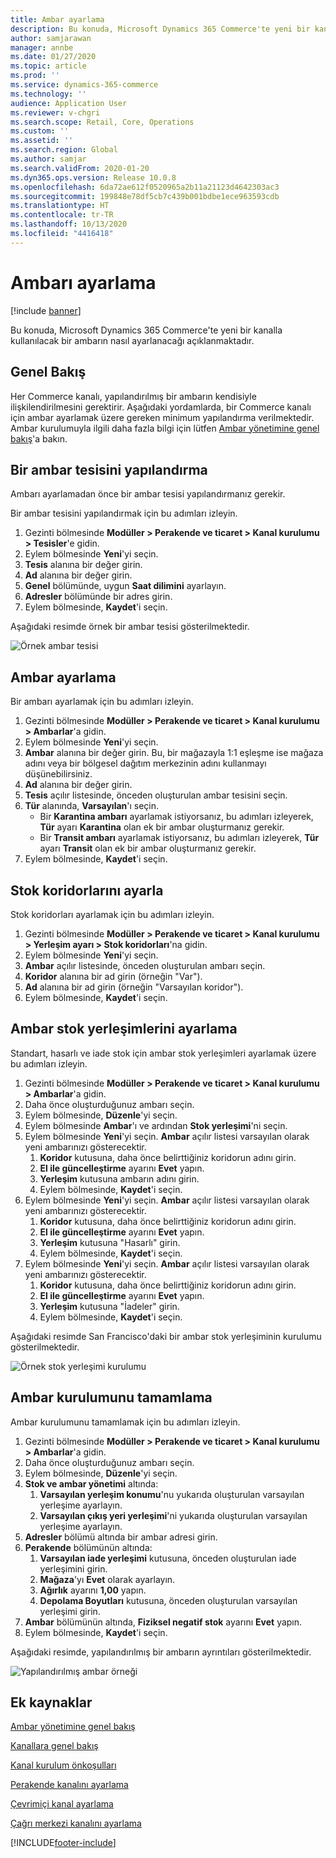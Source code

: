 ```yaml
---
title: Ambar ayarlama
description: Bu konuda, Microsoft Dynamics 365 Commerce'te yeni bir kanalla kullanılacak bir ambarın nasıl ayarlanacağı açıklanmaktadır.
author: samjarawan
manager: annbe
ms.date: 01/27/2020
ms.topic: article
ms.prod: ''
ms.service: dynamics-365-commerce
ms.technology: ''
audience: Application User
ms.reviewer: v-chgri
ms.search.scope: Retail, Core, Operations
ms.custom: ''
ms.assetid: ''
ms.search.region: Global
ms.author: samjar
ms.search.validFrom: 2020-01-20
ms.dyn365.ops.version: Release 10.0.8
ms.openlocfilehash: 6da72ae612f0520965a2b11a21123d4642303ac3
ms.sourcegitcommit: 199848e78df5cb7c439b001bdbe1ece963593cdb
ms.translationtype: HT
ms.contentlocale: tr-TR
ms.lasthandoff: 10/13/2020
ms.locfileid: "4416418"
---
```

# <a name="warehouse-set-up"></a>Ambarı ayarlama


[!include [banner](includes/banner.md)]

Bu konuda, Microsoft Dynamics 365 Commerce'te yeni bir kanalla kullanılacak bir ambarın nasıl ayarlanacağı açıklanmaktadır.

## <a name="overview"></a>Genel Bakış

Her Commerce kanalı, yapılandırılmış bir ambarın kendisiyle ilişkilendirilmesini gerektirir. Aşağıdaki yordamlarda, bir Commerce kanalı için ambar ayarlamak üzere gereken minimum yapılandırma verilmektedir. Ambar kurulumuyla ilgili daha fazla bilgi için lütfen [Ambar yönetimine genel bakış](../supply-chain/warehousing/warehouse-management-overview.md?toc=/dynamics365/commerce/toc.json)'a bakın.

## <a name="configure-a-warehouse-site"></a>Bir ambar tesisini yapılandırma

Ambarı ayarlamadan önce bir ambar tesisi yapılandırmanız gerekir.

Bir ambar tesisini yapılandırmak için bu adımları izleyin.

1. Gezinti bölmesinde **Modüller \> Perakende ve ticaret \> Kanal kurulumu \> Tesisler**'e gidin.
1. Eylem bölmesinde **Yeni**'yi seçin.
1. **Tesis** alanına bir değer girin.
1. **Ad** alanına bir değer girin.
1. **Genel** bölümünde, uygun **Saat dilimini** ayarlayın.
1. **Adresler** bölümünde bir adres girin.
1. Eylem bölmesinde, **Kaydet**'i seçin.

Aşağıdaki resimde örnek bir ambar tesisi gösterilmektedir.

![Örnek ambar tesisi](media/warehouse-site.png)

## <a name="set-up-a-warehouse"></a>Ambar ayarlama

Bir ambarı ayarlamak için bu adımları izleyin.

1. Gezinti bölmesinde **Modüller \> Perakende ve ticaret \> Kanal kurulumu \> Ambarlar**'a gidin.
1. Eylem bölmesinde **Yeni**'yi seçin.
1. **Ambar** alanına bir değer girin.  Bu, bir mağazayla 1:1 eşleşme ise mağaza adını veya bir bölgesel dağıtım merkezinin adını kullanmayı düşünebilirsiniz.
1. **Ad** alanına bir değer girin.
1. **Tesis** açılır listesinde, önceden oluşturulan ambar tesisini seçin.
1. **Tür** alanında, **Varsayılan**'ı seçin.
    - Bir **Karantina ambarı** ayarlamak istiyorsanız, bu adımları izleyerek, **Tür** ayarı **Karantina** olan ek bir ambar oluşturmanız gerekir.
    - Bir **Transit ambarı** ayarlamak istiyorsanız, bu adımları izleyerek, **Tür** ayarı **Transit** olan ek bir ambar oluşturmanız gerekir.
1. Eylem bölmesinde, **Kaydet**'i seçin.

## <a name="set-up-inventory-aisles"></a>Stok koridorlarını ayarla

Stok koridorları ayarlamak için bu adımları izleyin.

1. Gezinti bölmesinde **Modüller \> Perakende ve ticaret \> Kanal kurulumu \> Yerleşim ayarı \> Stok koridorları**'na gidin.
1. Eylem bölmesinde **Yeni**'yi seçin.
1. **Ambar** açılır listesinde, önceden oluşturulan ambarı seçin.
1. **Koridor** alanına bir ad girin (örneğin "Var").
1. **Ad** alanına bir ad girin (örneğin "Varsayılan koridor").
1. Eylem bölmesinde, **Kaydet**'i seçin.

## <a name="set-up-warehouse-inventory-locations"></a>Ambar stok yerleşimlerini ayarlama

Standart, hasarlı ve iade stok için ambar stok yerleşimleri ayarlamak üzere bu adımları izleyin.

1. Gezinti bölmesinde **Modüller \> Perakende ve ticaret \> Kanal kurulumu \> Ambarlar**'a gidin.
1. Daha önce oluşturduğunuz ambarı seçin.
1. Eylem bölmesinde, **Düzenle**'yi seçin.
1. Eylem bölmesinde **Ambar**'ı ve ardından **Stok yerleşimi**'ni seçin.
1. Eylem bölmesinde **Yeni**'yi seçin. **Ambar** açılır listesi varsayılan olarak yeni ambarınızı gösterecektir.
    1. **Koridor** kutusuna, daha önce belirttiğiniz koridorun adını girin. 
    1. **El ile güncelleştirme** ayarını **Evet** yapın.
    1. **Yerleşim** kutusuna ambarın adını girin.
    1. Eylem bölmesinde, **Kaydet**'i seçin.
 1. Eylem bölmesinde **Yeni**'yi seçin.  **Ambar** açılır listesi varsayılan olarak yeni ambarınızı gösterecektir.
    1. **Koridor** kutusuna, daha önce belirttiğiniz koridorun adını girin.  
    1. **El ile güncelleştirme** ayarını **Evet** yapın.
    1. **Yerleşim** kutusuna "Hasarlı" girin.
    1. Eylem bölmesinde, **Kaydet**'i seçin.
 1. Eylem bölmesinde **Yeni**'yi seçin.  **Ambar** açılır listesi varsayılan olarak yeni ambarınızı gösterecektir.
    1. **Koridor** kutusuna, daha önce belirttiğiniz koridorun adını girin. 
    1. **El ile güncelleştirme** ayarını **Evet** yapın.
    1. **Yerleşim** kutusuna "İadeler" girin.
    1. Eylem bölmesinde, **Kaydet**'i seçin.
    
Aşağıdaki resimde San Francisco'daki bir ambar stok yerleşiminin kurulumu gösterilmektedir.

![Örnek stok yerleşimi kurulumu](media/warehouse-inventory-locations.png)
    
## <a name="complete-warehouse-setup"></a>Ambar kurulumunu tamamlama

Ambar kurulumunu tamamlamak için bu adımları izleyin.

1. Gezinti bölmesinde **Modüller \> Perakende ve ticaret \> Kanal kurulumu \> Ambarlar**'a gidin.
1. Daha önce oluşturduğunuz ambarı seçin.
1. Eylem bölmesinde, **Düzenle**'yi seçin.
1. **Stok ve ambar yönetimi** altında:
    1. **Varsayılan yerleşim konumu**'nu yukarıda oluşturulan varsayılan yerleşime ayarlayın.
    1. **Varsayılan çıkış yeri yerleşimi**'ni yukarıda oluşturulan varsayılan yerleşime ayarlayın.
1. **Adresler** bölümü altında bir ambar adresi girin.
1. **Perakende** bölümünün altında: 
    1. **Varsayılan iade yerleşimi** kutusuna, önceden oluşturulan iade yerleşimini girin.
    1. **Mağaza**'yı **Evet** olarak ayarlayın.
    1. **Ağırlık** ayarını **1,00** yapın. 
    1. **Depolama Boyutları** kutusuna, önceden oluşturulan varsayılan yerleşimi girin.
1. **Ambar** bölümünün altında, **Fiziksel negatif stok** ayarını **Evet** yapın.
1. Eylem bölmesinde, **Kaydet**'i seçin.

Aşağıdaki resimde, yapılandırılmış bir ambarın ayrıntıları gösterilmektedir.

![Yapılandırılmış ambar örneği](media/warehouse-sample.png)

## <a name="additional-resources"></a>Ek kaynaklar

[Ambar yönetimine genel bakış](../supply-chain/warehousing/warehouse-management-overview.md?toc=/dynamics365/commerce/toc.json)

[Kanallara genel bakış](channels-overview.md)

[Kanal kurulum önkoşulları](channels-prerequisites.md)

[Perakende kanalını ayarlama](channel-setup-retail.md)
    
[Çevrimiçi kanal ayarlama](channel-setup-online.md)

[Çağrı merkezi kanalını ayarlama](channel-setup-callcenter.md)







[!INCLUDE[footer-include](../includes/footer-banner.md)]